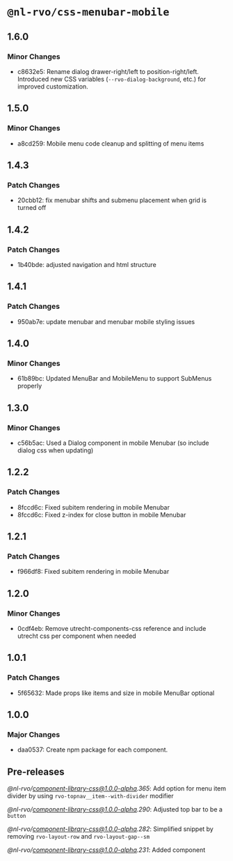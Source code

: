 # `@nl-rvo/css-menubar-mobile`

## 1.6.0

### Minor Changes

- c8632e5: Rename dialog drawer-right/left to position-right/left.
  Introduced new CSS variables (`--rvo-dialog-background`, etc.) for improved customization.

## 1.5.0

### Minor Changes

- a8cd259: Mobile menu code cleanup and splitting of menu items

## 1.4.3

### Patch Changes

- 20cbb12: fix menubar shifts and submenu placement when grid is turned off

## 1.4.2

### Patch Changes

- 1b40bde: adjusted navigation and html structure

## 1.4.1

### Patch Changes

- 950ab7e: update menubar and menubar mobile styling issues

## 1.4.0

### Minor Changes

- 61b89bc: Updated MenuBar and MobileMenu to support SubMenus properly

## 1.3.0

### Minor Changes

- c56b5ac: Used a Dialog component in mobile Menubar (so include dialog css when updating)

## 1.2.2

### Patch Changes

- 8fccd6c: Fixed subitem rendering in mobile Menubar
- 8fccd6c: Fixed z-index for close button in mobile Menubar

## 1.2.1

### Patch Changes

- f966df8: Fixed subitem rendering in mobile Menubar

## 1.2.0

### Minor Changes

- 0cdf4eb: Remove utrecht-components-css reference and include utrecht css per component when needed

## 1.0.1

### Patch Changes

- 5f65632: Made props like items and size in mobile MenuBar optional

## 1.0.0

### Major Changes

- daa0537: Create npm package for each component.

## Pre-releases

_@nl-rvo/component-library-css@1.0.0-alpha.365_:
Add option for menu item divider by using `rvo-topnav__item--with-divider` modifier

_@nl-rvo/component-library-css@1.0.0-alpha.290_:
Adjusted top bar to be a `button`

_@nl-rvo/component-library-css@1.0.0-alpha.282_:
Simplified snippet by removing `rvo-layout-row` and `rvo-layout-gap--sm`

_@nl-rvo/component-library-css@1.0.0-alpha.231_:
Added component
